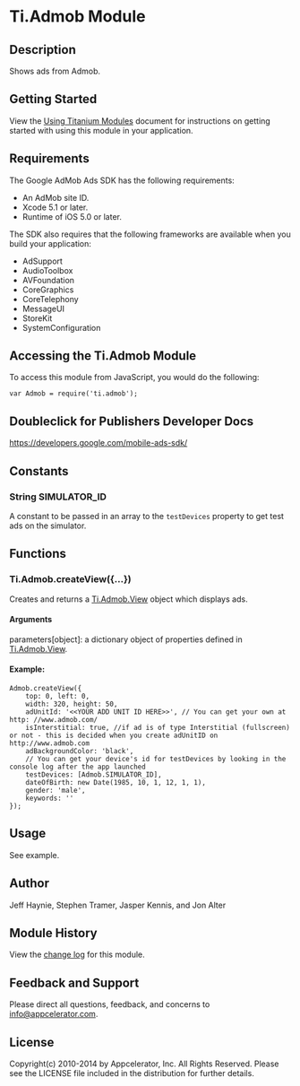 # Ti.Admob Module

## Description

Shows ads from Admob.

## Getting Started

View the [Using Titanium Modules](http://docs.appcelerator.com/titanium/latest/#!/guide/Using_Titanium_Modules) document for instructions on getting
started with using this module in your application.

## Requirements

The Google AdMob Ads SDK has the following requirements:

* An AdMob site ID.
* Xcode 5.1 or later.
* Runtime of iOS 5.0 or later.

The SDK also requires that the following frameworks are available when you build your application:

* AdSupport
* AudioToolbox
* AVFoundation
* CoreGraphics
* CoreTelephony
* MessageUI
* StoreKit
* SystemConfiguration

## Accessing the Ti.Admob Module

To access this module from JavaScript, you would do the following:

	var Admob = require('ti.admob');

## Doubleclick for Publishers Developer Docs
<https://developers.google.com/mobile-ads-sdk/>

## Constants

### String SIMULATOR_ID

A constant to be passed in an array to the `testDevices` property to get test ads on the simulator.

## Functions

### Ti.Admob.createView({...})

Creates and returns a [Ti.Admob.View][] object which displays ads.

#### Arguments

parameters[object]: a dictionary object of properties defined in [Ti.Admob.View][].

#### Example:

	Admob.createView({
		top: 0, left: 0,
		width: 320, height: 50,
		adUnitId: '<<YOUR ADD UNIT ID HERE>>', // You can get your own at http: //www.admob.com/
		isInterstitial: true, //if ad is of type Interstitial (fullscreen) or not - this is decided when you create adUnitID on http://www.admob.com 
		adBackgroundColor: 'black',
		// You can get your device's id for testDevices by looking in the console log after the app launched
		testDevices: [Admob.SIMULATOR_ID],
		dateOfBirth: new Date(1985, 10, 1, 12, 1, 1),
		gender: 'male',
		keywords: ''
	});

## Usage

See example.

## Author

Jeff Haynie, Stephen Tramer, Jasper Kennis, and Jon Alter

## Module History

View the [change log](changelog.html) for this module.

## Feedback and Support

Please direct all questions, feedback, and concerns to [info@appcelerator.com](mailto:info@appcelerator.com?subject=iOS%20Admob%20Module).

## License

Copyright(c) 2010-2014 by Appcelerator, Inc. All Rights Reserved. Please see the LICENSE file included in the distribution for further details.

[Ti.Admob.View]: view.html